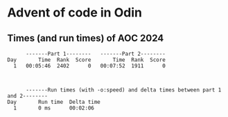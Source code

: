 # Advent of code in Odin

## Times (and run times) of AOC 2024

```
      -------Part 1--------   -------Part 2--------         
Day       Time  Rank  Score       Time  Rank  Score
  1   00:05:46  2402      0   00:07:52  1911      0         
```

```


      -------Run times (with -o:speed) and delta times between part 1 and 2--------
Day       Run time  Delta time
  1       0 ms      00:02:06
```